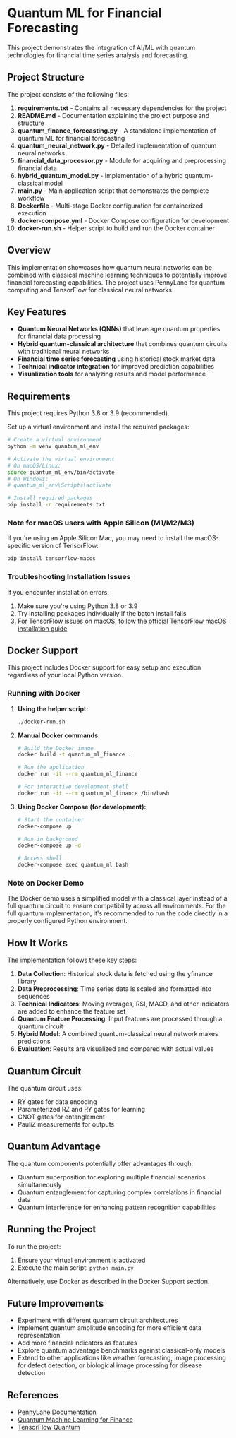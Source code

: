 # Quantum ML for Financial Forecasting

This project demonstrates the integration of AI/ML with quantum technologies for financial time series analysis and forecasting.

## Project Structure

The project consists of the following files:

1. **requirements.txt** - Contains all necessary dependencies for the project
2. **README.md** - Documentation explaining the project purpose and structure
3. **quantum_finance_forecasting.py** - A standalone implementation of quantum ML for financial forecasting
4. **quantum_neural_network.py** - Detailed implementation of quantum neural networks
5. **financial_data_processor.py** - Module for acquiring and preprocessing financial data
6. **hybrid_quantum_model.py** - Implementation of a hybrid quantum-classical model
7. **main.py** - Main application script that demonstrates the complete workflow
8. **Dockerfile** - Multi-stage Docker configuration for containerized execution
9. **docker-compose.yml** - Docker Compose configuration for development
10. **docker-run.sh** - Helper script to build and run the Docker container

## Overview

This implementation showcases how quantum neural networks can be combined with classical machine learning techniques to potentially improve financial forecasting capabilities. The project uses PennyLane for quantum computing and TensorFlow for classical neural networks.

## Key Features

- **Quantum Neural Networks (QNNs)** that leverage quantum properties for financial data processing
- **Hybrid quantum-classical architecture** that combines quantum circuits with traditional neural networks
- **Financial time series forecasting** using historical stock market data
- **Technical indicator integration** for improved prediction capabilities
- **Visualization tools** for analyzing results and model performance

## Requirements

This project requires Python 3.8 or 3.9 (recommended).

Set up a virtual environment and install the required packages:

```bash
# Create a virtual environment
python -m venv quantum_ml_env

# Activate the virtual environment
# On macOS/Linux:
source quantum_ml_env/bin/activate
# On Windows:
# quantum_ml_env\Scripts\activate

# Install required packages
pip install -r requirements.txt
```

### Note for macOS users with Apple Silicon (M1/M2/M3)

If you're using an Apple Silicon Mac, you may need to install the macOS-specific version of TensorFlow:

```bash
pip install tensorflow-macos
```

### Troubleshooting Installation Issues

If you encounter installation errors:

1. Make sure you're using Python 3.8 or 3.9
2. Try installing packages individually if the batch install fails
3. For TensorFlow issues on macOS, follow the [official TensorFlow macOS installation guide](https://developer.apple.com/metal/tensorflow-plugin/)

## Docker Support

This project includes Docker support for easy setup and execution regardless of your local Python version.

### Running with Docker

1. **Using the helper script:**
   ```bash
   ./docker-run.sh
   ```

2. **Manual Docker commands:**
   ```bash
   # Build the Docker image
   docker build -t quantum_ml_finance .
   
   # Run the application
   docker run -it --rm quantum_ml_finance
   
   # For interactive development shell
   docker run -it --rm quantum_ml_finance /bin/bash
   ```

3. **Using Docker Compose (for development):**
   ```bash
   # Start the container
   docker-compose up
   
   # Run in background
   docker-compose up -d
   
   # Access shell
   docker-compose exec quantum_ml bash
   ```

### Note on Docker Demo

The Docker demo uses a simplified model with a classical layer instead of a full quantum circuit to ensure compatibility across all environments. For the full quantum implementation, it's recommended to run the code directly in a properly configured Python environment.

## How It Works

The implementation follows these key steps:

1. **Data Collection**: Historical stock data is fetched using the yfinance library
2. **Data Preprocessing**: Time series data is scaled and formatted into sequences
3. **Technical Indicators**: Moving averages, RSI, MACD, and other indicators are added to enhance the feature set
4. **Quantum Feature Processing**: Input features are processed through a quantum circuit
5. **Hybrid Model**: A combined quantum-classical neural network makes predictions
6. **Evaluation**: Results are visualized and compared with actual values

## Quantum Circuit

The quantum circuit uses:
- RY gates for data encoding
- Parameterized RZ and RY gates for learning
- CNOT gates for entanglement
- PauliZ measurements for outputs

## Quantum Advantage

The quantum components potentially offer advantages through:
- Quantum superposition for exploring multiple financial scenarios simultaneously
- Quantum entanglement for capturing complex correlations in financial data
- Quantum interference for enhancing pattern recognition capabilities

## Running the Project

To run the project:
1. Ensure your virtual environment is activated
2. Execute the main script: `python main.py`

Alternatively, use Docker as described in the Docker Support section.

## Future Improvements

- Experiment with different quantum circuit architectures
- Implement quantum amplitude encoding for more efficient data representation
- Add more financial indicators as features
- Explore quantum advantage benchmarks against classical-only models
- Extend to other applications like weather forecasting, image processing for defect detection, or biological image processing for disease detection

## References

- [PennyLane Documentation](https://pennylane.ai/qml/)
- [Quantum Machine Learning for Finance](https://pennylane.ai/search?categories=quantum%20machine%20learning&sort=publication_date&contentType=DEMO)
- [TensorFlow Quantum](https://www.tensorflow.org/quantum)